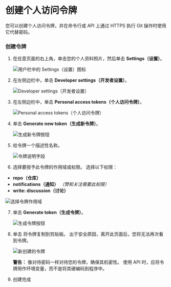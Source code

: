 # 创建个人访问令牌

您可以创建个人访问令牌，并在命令行或 API 上通过 HTTPS 执行 Git 操作时使用它代替密码。

### 创建令牌

1. 在任意页面的右上角，单击您的个人资料照片，然后单击 **Settings（设置）**。

   ![用户栏中的 Settings（设置）图标](https://help.github.com/assets/images/help/settings/userbar-account-settings.png)

   

2. 在左侧边栏中，单击 **Developer settings（开发者设置）**。

   ![Developer settings（开发者设置）](https://help.github.com/assets/images/help/settings/developer-settings.png)

   

3. 在左侧边栏中，单击 **Personal access tokens（个人访问令牌）**。

   ![Personal access tokens（个人访问令牌）](https://help.github.com/assets/images/help/settings/personal_access_tokens_tab.png)

   

4. 单击 **Generate new token（生成新令牌）**。

   ![生成新令牌按钮](https://help.github.com/assets/images/help/settings/generate_new_token.png)

   

5. 给令牌一个描述性名称。

   ![令牌说明字段](https://help.github.com/assets/images/help/settings/token_description.png)

   

6. 选择要授予此令牌的作用域或权限。 选择以下权限：
  - **repo（仓库）**
  - **notifications（通知）** *（赞和关注需要此权限）*
  - **write: discussion（讨论）**

   ![选择令牌作用域](https://help.github.com/assets/images/help/settings/token_scopes.gif)

   

7. 单击 **Generate token（生成令牌）**。

   ![生成令牌按钮](https://help.github.com/assets/images/help/settings/generate_token.png)

   

8. 单击  将令牌复制到剪贴板。 出于安全原因，离开此页面后，您将无法再次看到令牌。

   ![新创建的令牌](https://help.github.com/assets/images/help/settings/personal_access_tokens.png)

   

   **警告：** 像对待密码一样对待您的令牌，确保其机密性。 使用 API 时，应将令牌用作环境变量，而不是将其硬编码到程序中。

9. 创建完成
